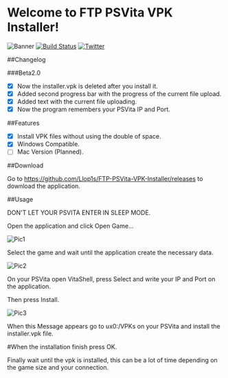 Welcome to FTP PSVita VPK Installer!
===================

![Banner](https://s10.postimg.org/ml08irlhl/banner.png)
[![Build Status](https://travis-ci.org/Llop1s/FTP-PSVita-VPK-Installer.svg?branch=master)](https://travis-ci.org/Llop1s/FTP-PSVita-VPK-Installer) [![Twitter](https://img.shields.io/badge/twitter-@llopis14-blue.svg?style=flat)](http://twitter.com/llopis14)

##Changelog

###Beta2.0
- [x] Now the installer.vpk is deleted after you install it.
- [x] Added second progress bar with the progress of the current file upload.
- [x] Added text with the current file uploading.
- [x] Now the program remembers your PSVita IP and Port.

##Features

- [x] Install VPK files without using the double of space.
- [x] Windows Compatible.
- [ ] Mac Version (Planned).

##Download

Go to https://github.com/Llop1s/FTP-PSVita-VPK-Installer/releases to download the application.

##Usage

DON'T LET YOUR PSVITA ENTER IN SLEEP MODE.

Open the application and click Open Game...

![Pic1](https://i.gyazo.com/475fd46b8a2ec702a522f12ee31e7507.png)

Select the game and wait until the application create the necessary data.

![Pic2](https://i.gyazo.com/f0bd97bfa1210f2efc68799af9043446.png)

On your PSVita open VitaShell, press Select and write your IP and Port on the application.

Then press Install.

![Pic3](https://i.gyazo.com/046ca3d9d9f93f9f333a84c8ec2bcfdf.png)

When this Message appears go to ux0:/VPKs on your PSVita and install the installer.vpk file.

#When the installation finish press OK.

Finally wait until the vpk is installed, this can be a lot of time depending on the game size and your connection.
